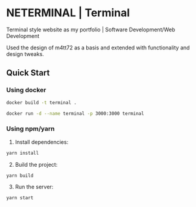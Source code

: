 # NETERMINAL | Terminal

Terminal style website as my portfolio | Software Development/Web Development

Used the design of m4tt72 as a basis and extended with functionality and design tweaks.

## Quick Start

### Using docker 

```bash
docker build -t terminal .
```

```bash
docker run -d --name terminal -p 3000:3000 terminal
```

### Using npm/yarn

1. Install dependencies:

```bash
yarn install
```

2. Build the project:

```bash
yarn build
```

3. Run the server:

```bash
yarn start
```

